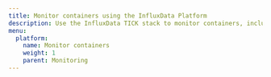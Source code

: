 ```yaml
---
title: Monitor containers using the InfluxData Platform
description: Use the InfluxData TICK stack to monitor containers, including Kubernetes and Docker
menu:
  platform:
    name: Monitor containers
    weight: 1
    parent: Monitoring
---
```

